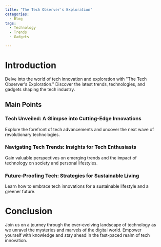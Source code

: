 ```yaml
---
title: "The Tech Observer's Exploration"
categories:
  - Blog
tags:
  - Technology
  - Trends
  - Gadgets

---
```


# Introduction
Delve into the world of tech innovation and exploration with "The Tech Observer's Exploration." Discover the latest trends, technologies, and gadgets shaping the tech industry.

## Main Points
### Tech Unveiled: A Glimpse into Cutting-Edge Innovations
Explore the forefront of tech advancements and uncover the next wave of revolutionary technologies.

### Navigating Tech Trends: Insights for Tech Enthusiasts
Gain valuable perspectives on emerging trends and the impact of technology on society and personal lifestyles.

### Future-Proofing Tech: Strategies for Sustainable Living
Learn how to embrace tech innovations for a sustainable lifestyle and a greener future.

# Conclusion
Join us on a journey through the ever-evolving landscape of technology as we unravel the mysteries and marvels of the digital world. Empower yourself with knowledge and stay ahead in the fast-paced realm of tech innovation.